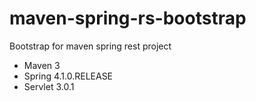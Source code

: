 maven-spring-rs-bootstrap
=========================

Bootstrap for maven spring rest project

* Maven 3
* Spring 4.1.0.RELEASE
* Servlet 3.0.1
